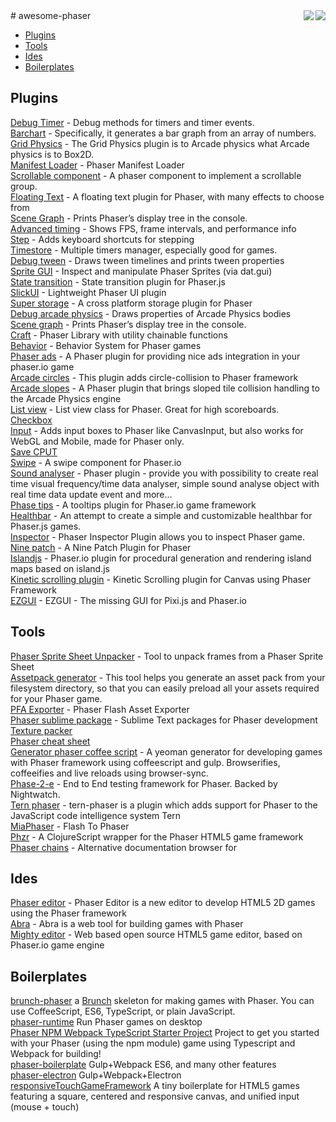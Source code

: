 <img src="http://phaser.io/images/github/div-getting-started.png" align="right">
<img src="http://phaser.io/images/github/learn.jpg" align="right">
# awesome-phaser

* [Plugins](#plugins)
* [Tools](#tools)
* [Ides](#ide)
* [Boilerplates](#boilerplates)


Plugins
-------
[Debug Timer](https://github.com/samme/phaser-debug-timer) - Debug methods for timers and timer events.  
[Barchart](https://github.com/aphorism44/phaser-barchart) - Specifically, it generates a bar graph from an array of numbers.  
[Grid Physics](https://github.com/nkholski/phaser-grid-physics) - The Grid Physics plugin is to Arcade physics what Arcade physics is to Box2D.  
[Manifest Loader](https://github.com/mattcolman/phaser-manifest-loader) - Phaser Manifest Loader  
[Scrollable component](https://github.com/trueicecold/phaser-scrollable) - A phaser component to implement a scrollable group.  
[Floating Text](https://github.com/netgfx/Phaser-FloatingText) - A floating text plugin for Phaser, with many effects to choose from  
[Scene Graph](https://github.com/samme/phaser-plugin-scene-graph) - Prints Phaser’s display tree in the console.  
[Advanced timing](https://github.com/samme/phaser-plugin-advanced-timing) - Shows FPS, frame intervals, and performance info  
[Step](https://github.com/samme/phaser-plugin-step) - Adds keyboard shortcuts for stepping  
[Timestore](https://github.com/xenohunter/timestore) - Multiple timers manager, especially good for games.  
[Debug tween](https://github.com/samme/phaser-plugin-debug-tween/) - Draws tween timelines and prints tween properties  
[Sprite GUI](https://github.com/samme/phaser-sprite-gui) - Inspect and manipulate Phaser Sprites (via dat.gui)  
[State transition](https://github.com/cristianbote/phaser-state-transition) - State transition plugin for Phaser.js  
[SlickUI](https://github.com/Flaxis/slick-ui) - Lightweight Phaser UI plugin  
[Super storage](https://github.com/orange-games/phaser-super-storage) - A cross platform storage plugin for Phaser  
[Debug arcade physics](https://github.com/samme/phaser-plugin-debug-arcade-physics) - Draws properties of Arcade Physics bodies  
[Scene graph](https://github.com/samme/phaser-plugin-scene-graph) - Prints Phaser’s display tree in the console.  
[Craft](https://github.com/webcaetano/craft) - Phaser Library with utility chainable functions  
[Behavior](https://github.com/luizbills/phaser-behavior-plugin) - Behavior System for Phaser games  
[Phaser ads](https://github.com/orange-games/phaser-ads) - A Phaser plugin for providing nice ads integration in your phaser.io game  
[Arcade circles](https://github.com/VitaZheltyakov/phaser-arcade-circles-plugin) - This plugin adds circle-collision to Phaser framework  
[Arcade slopes](https://github.com/hexus/phaser-arcade-slopes) - A Phaser plugin that brings sloped tile collision handling to the Arcade Physics engine  
[List view](https://github.com/mattcolman/phaser-list-view) - List view class for Phaser. Great for high scoreboards.  
[Checkbox](http://www.phaser-lernen.de/phaser-addons/checkbox/)  
[Input](https://github.com/orange-games/phaser-input) - Adds input boxes to Phaser like CanvasInput, but also works for WebGL and Mobile, made for Phaser only.  
[Save CPUT](https://github.com/photonstorm/phaser-plugins/tree/master/SaveCPU)  
[Swipe](https://github.com/flogvit/phaser-swipe) - A swipe component for Phaser.io  
[Sound analyser](https://github.com/KaktusFlame/phaser-sound-analyser) - Phaser plugin - provide you with possibility to create real time visual frequency/time data analyser, simple sound analyse object with real time data update event and more...  
[Phase tips](https://github.com/netgfx/Phasetips) - A tooltips plugin for Phaser.io game framework  
[Healthbar](https://github.com/bmarwane/phaser.healthbar) - An attempt to create a simple and customizable healthbar for Phaser.js games.  
[Inspector](https://github.com/netcell/phaser-inspector) - Phaser Inspector Plugin allows you to inspect Phaser game.  
[Nine patch](https://github.com/netcell/nine-patch-phaser-plugin) - A Nine Patch Plugin for Phaser  
[Islandjs](https://github.com/luckylooke/phaser-islandjs-plugin) - Phaser.io plugin for procedural generation and rendering island maps based on island.js  
[Kinetic scrolling plugin](https://github.com/jdnichollsc/Phaser-Kinetic-Scrolling-Plugin) - Kinetic Scrolling plugin for Canvas using Phaser Framework  
[EZGUI](https://github.com/Ezelia/EZGUI) - EZGUI - The missing GUI for Pixi.js and Phaser.io  

Tools
-----
[Phaser Sprite Sheet Unpacker](https://github.com/lvcabral/PhaserSpriteSheetUnpacker) - Tool to unpack frames from a Phaser Sprite Sheet  
[Assetpack generator](https://github.com/hilts-vaughan/grunt-phaser-assetpack-generator) - This tool helps you generate an asset pack from your filesystem directory, so that you can easily preload all your assets required for your Phaser game.  
[PFA Exporter](https://github.com/mmcs85/PFA-Exporter) - Phaser Flash Asset Exporter  
[Phaser sublime package](https://github.com/boniatillo-com/PhaserSublimePackage) - Sublime Text packages for Phaser development  
[Texture packer](https://www.codeandweb.com/texturepacker/download)   
[Phaser cheat sheet](http://www.html5gamedevs.com/applications/core/interface/file/attachment.php?id=5935)  
[Generator phaser coffee script](https://github.com/ozankasikci/generator-phaser-coffeescript-gulp) - A yeoman generator for developing games with Phaser framework using coffeescript and gulp. Browserifies, coffeeifies and live reloads using browser-sync.  
[Phase-2-e](https://www.npmjs.com/package/phase-2-e) - End to End testing framework for Phaser. Backed by Nightwatch.  
[Tern phaser](https://www.npmjs.com/package/tern-phaser) - tern-phaser is a plugin which adds support for Phaser to the JavaScript code intelligence system Tern  
[MiaPhaser](https://github.com/gamefriends/MiaPhaser) - Flash To Phaser  
[Phzr](https://github.com/dparis/phzr) - A ClojureScript wrapper for the Phaser HTML5 game framework  
[Phaser chains](http://phaserchains.boniatillo.com/) - Alternative documentation browser for  

Ides
---
[Phaser editor](https://gumroad.com/l/phasereditor) - Phaser Editor is a new editor to develop HTML5 2D games using the Phaser framework  
[Abra](https://aurifexlabs.com/) - Abra is a web tool for building games with Phaser  
[Mighty editor](http://mightyfingers.com/) - Web based open source HTML5 game editor, based on Phaser.io game engine  

Boilerplates
---
[brunch-phaser](https://github.com/samme/brunch-phaser) a [Brunch](http://brunch.io) skeleton for making games with Phaser. You can use CoffeeScript, ES6, TypeScript, or plain JavaScript.  
[phaser-runtime](https://github.com/samuelnovaes/phaser-runtime?utm_source=gamedevjsweekly&utm_medium=email) Run Phaser games on desktop  
[Phaser NPM Webpack TypeScript Starter Project](https://github.com/rroylance/phaser-npm-webpack-typescript-starter-project) Project to get you started with your Phaser (using the npm module) game using Typescript and Webpack for building!  
[phaser-boilerplate](https://github.com/webcaetano/phaser-boilerplate) Gulp+Webpack ES6, and many other features  
[phaser-electron](https://github.com/webcaetano/phaser-electron) Gulp+Webpack+Electron  
[responsiveTouchGameFramework](https://github.com/xem/responsiveTouchGameFramework?utm_source=gamedevjsweekly&utm_medium=email) A tiny boilerplate for HTML5 games featuring a square, centered and responsive canvas, and unified input (mouse + touch)  
